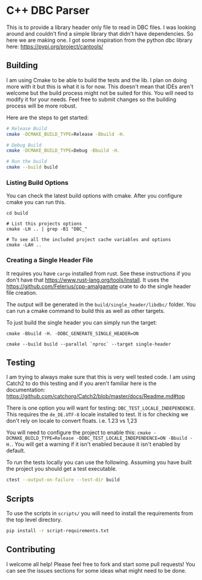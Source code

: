 # C++ DBC Parser

This is to provide a library header only file to read in DBC files. I was looking around and couldn't
find a simple library that didn't have dependencies. So here we are making one. I got some inspiration
from the python dbc library here: https://pypi.org/project/cantools/

## Building

I am using Cmake to be able to build the tests and the lib. I plan on doing more with it but this is what it
is for now. This doesn't mean that IDEs aren't
welcome but the build process might not be suited for this. You will need to modify it for your
needs. Feel free to submit changes so the building process will be more robust.

Here are the steps to get started:
```bash
# Release Build
cmake -DCMAKE_BUILD_TYPE=Release -Bbuild -H.

# Debug Build
cmake -DCMAKE_BUILD_TYPE=Debug -Bbuild -H.

# Run the build
cmake --build build
```

### Listing Build Options

You can check the latest build options with cmake. After you configure cmake you can run this.
```shell
cd build

# List this projects options
cmake -LH .. | grep -B1 "DBC_"

# To see all the included project cache variables and options
cmake -LAH ..
```

### Creating a Single Header File

It requires you have `cargo` installed from rust. See these instructions if you don't have that https://www.rust-lang.org/tools/install.
It uses the https://github.com/Felerius/cpp-amalgamate crate to do the single header file creation.

The output will be generated in the `build/single_header/libdbc/` folder. You can run a cmake command to build this as well as other targets.

To just build the single header you can simply run the target:
```shell
cmake -Bbuild -H. -DDBC_GENERATE_SINGLE_HEADER=ON

cmake --build build --parallel `nproc` --target single-header
```


## Testing

I am trying to always make sure that this is very well tested code. I am using Catch2 to do this
testing and if you aren't familiar here is the documentation: https://github.com/catchorg/Catch2/blob/master/docs/Readme.md#top

There is one option you will want for testing: `DBC_TEST_LOCALE_INDEPENDENCE`. This requires the `de_DE.UTF-8` locale installed to test. It is for checking we don't rely on locale to convert floats. i.e. 1.23 vs 1,23

You will need to configure the project to enable this: `cmake -DCMAKE_BUILD_TYPE=Release -DDBC_TEST_LOCALE_INDEPENDENCE=ON -Bbuild -H.`. You will get a warning if it isn't enabled because it isn't enabled by default.

To run the tests locally you can use the following. Assuming you have built the project you should get a test executable.
```bash
ctest --output-on-failure --test-dir build
```

## Scripts

To use the scripts in `scripts/` you will need to install the requirements
from the top level directory.
```bash
pip install -r script-requirements.txt
```

## Contributing

I welcome all help! Please feel free to fork and start some pull requests!
You can see the issues sections for some ideas what might need to be done.